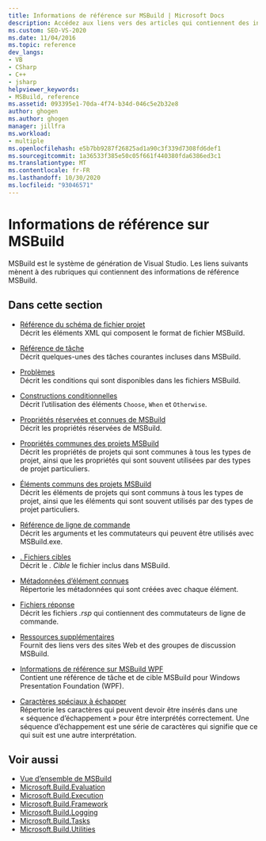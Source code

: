 ```yaml
---
title: Informations de référence sur MSBuild | Microsoft Docs
description: Accédez aux liens vers des articles qui contiennent des informations de référence pour MSBuild, le système de génération pour Visual Studio.
ms.custom: SEO-VS-2020
ms.date: 11/04/2016
ms.topic: reference
dev_langs:
- VB
- CSharp
- C++
- jsharp
helpviewer_keywords:
- MSBuild, reference
ms.assetid: 093395e1-70da-4f74-b34d-046c5e2b32e8
author: ghogen
ms.author: ghogen
manager: jillfra
ms.workload:
- multiple
ms.openlocfilehash: e5b7bb9287f26825ad1a90c3f339d7308fd6def1
ms.sourcegitcommit: 1a36533f385e50c05f661f440380fda6386ed3c1
ms.translationtype: MT
ms.contentlocale: fr-FR
ms.lasthandoff: 10/30/2020
ms.locfileid: "93046571"
---
```

# <a name="msbuild-reference"></a>Informations de référence sur MSBuild

MSBuild est le système de génération de Visual Studio. Les liens suivants mènent à des rubriques qui contiennent des informations de référence MSBuild.

## <a name="in-this-section"></a>Dans cette section

- [Référence du schéma de fichier projet](../msbuild/msbuild-project-file-schema-reference.md)\
 Décrit les éléments XML qui composent le format de fichier MSBuild.

- [Référence de tâche](../msbuild/msbuild-task-reference.md)\
 Décrit quelques-unes des tâches courantes incluses dans MSBuild.

- [Problèmes](../msbuild/msbuild-conditions.md)\
 Décrit les conditions qui sont disponibles dans les fichiers MSBuild.

- [Constructions conditionnelles](../msbuild/msbuild-conditional-constructs.md)\
 Décrit l’utilisation des éléments `Choose`, `When` et `Otherwise`.

- [Propriétés réservées et connues de MSBuild](../msbuild/msbuild-reserved-and-well-known-properties.md)\
 Décrit les propriétés réservées de MSBuild.

- [Propriétés communes des projets MSBuild](../msbuild/common-msbuild-project-properties.md)\
 Décrit les propriétés de projets qui sont communes à tous les types de projet, ainsi que les propriétés qui sont souvent utilisées par des types de projet particuliers.

- [Éléments communs des projets MSBuild](../msbuild/common-msbuild-project-items.md)\
 Décrit les éléments de projets qui sont communs à tous les types de projet, ainsi que les éléments qui sont souvent utilisés par des types de projet particuliers.

- [Référence de ligne de commande](../msbuild/msbuild-command-line-reference.md)\
 Décrit les arguments et les commutateurs qui peuvent être utilisés avec MSBuild.exe.

- [. Fichiers cibles](../msbuild/msbuild-dot-targets-files.md)\
 Décrit le *. Cible* le fichier inclus dans MSBuild.

- [Métadonnées d’élément connues](../msbuild/msbuild-well-known-item-metadata.md)\
 Répertorie les métadonnées qui sont créées avec chaque élément.

- [Fichiers réponse](../msbuild/msbuild-response-files.md)\
 Décrit les fichiers *.rsp* qui contiennent des commutateurs de ligne de commande.

- [Ressources supplémentaires](https://social.msdn.microsoft.com/forums/vstudio/home?forum=msbuild)\
 Fournit des liens vers des sites Web et des groupes de discussion MSBuild.

- [Informations de référence sur MSBuild WPF](../msbuild/wpf-msbuild-reference.md)\
 Contient une référence de tâche et de cible MSBuild pour Windows Presentation Foundation (WPF).

- [Caractères spéciaux à échapper](../msbuild/special-characters-to-escape.md)\
 Répertorie les caractères qui peuvent devoir être insérés dans une « séquence d’échappement » pour être interprétés correctement. Une séquence d’échappement est une série de caractères qui signifie que ce qui suit est une autre interprétation.

## <a name="see-also"></a>Voir aussi

- [Vue d’ensemble de MSBuild](../msbuild/msbuild.md)
- [Microsoft.Build.Evaluation](/dotnet/api/microsoft.build.evaluation)
- [Microsoft.Build.Execution](/dotnet/api/microsoft.build.execution)
- [Microsoft.Build.Framework](/dotnet/api/microsoft.build.framework)
- [Microsoft.Build.Logging](/dotnet/api/microsoft.build.logging)
- [Microsoft.Build.Tasks](/dotnet/api/microsoft.build.tasks)
- [Microsoft.Build.Utilities](/dotnet/api/microsoft.build.utilities)
